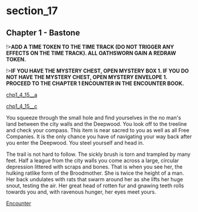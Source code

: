 
# section_17

## Chapter 1 - Bastone

!>**ADD A TIME TOKEN TO THE TIME TRACK (DO NOT TRIGGER ANY EFFECTS ON THE TIME TRACK).  ALL OATHSWORN GAIN A REDRAW TOKEN.**  

!>**IF YOU HAVE THE MYSTERY CHEST, OPEN MYSTERY BOX 1.  IF YOU DO NOT HAVE THE MYSTERY CHEST, OPEN MYSTERY ENVELOPE 1.  PROCEED TO THE CHAPTER 1 ENCOUNTER IN THE ENCOUNTER BOOK.**  

[chp1_4_15__a](../../decomp/app/src/main/res/raw/chp1_4_15__a.mp3 ':include :type=audio')

[chp1_4_15__c](../../decomp/app/src/main/res/raw/chp1_4_15__c.mp3 ':include :type=audio')

You squeeze through the small hole and find yourselves in the no man's land between the city walls and the Deepwood. You look off to the treeline and check your compass. This item is near sacred to you as well as all Free Companies. It is the only chance you have of navigating your way back after you enter the Deepwood. You steel yourself and head in.

The trail is not hard to follow. The sickly brush is torn and trampled by many feet. Half a league from the city walls you come across a large, circular depression littered with scraps and bones. That is when you see her, the hulking ratlike form of the Broodmother. She is twice the height of a man. Her back undulates with rats that swarm around her as she lifts her huge snout, testing the air. Her great head of rotten fur and gnawing teeth rolls towards you and, with ravenous hunger, her eyes meet yours.

[Encounter](output/chapter1/section_80.md)


